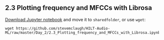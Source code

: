 ## 2.3 Plotting frequency and MFCCs with Librosa


[Download Jupyter notebook](https://github.com/stevemclaugh/HILT-Audio-ML/blob/master/Day_2/2.3_Plotting_frequency_and_MFCCs_with_Librosa.ipynb) and move it to `sharedfolder`, or use `wget`:

```
wget https://github.com/stevemclaugh/HILT-Audio-ML/raw/master/Day_2/2.3_Plotting_frequency_and_MFCCs_with_Librosa.ipynb
```
